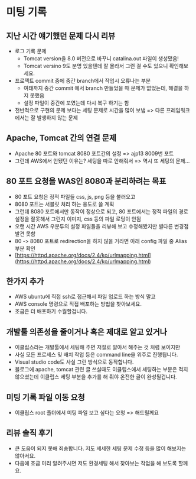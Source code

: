# 미팅 기록

## 지난 시간 얘기했던 문제 다시 리뷰

- 로그 기록 문제
  - Tomcat version을 8.0 버전으로 바꾸니 catalina.out 파일이 생성됐음!
  - Tomcat versino 9도 분명 있을텐데 잘 몰라서 그런 걸 수도 있으니 확인해보세요.
- 프로젝트 commit 중에 중간 branch에서 작업시 오류나는 부분
  - 여태까지 중간 commit 에서 branch 만들었을 때 문제가 없었는데, 해결을 하지 못했음
  - 설정 파일이 중간에 꼬였는데 다시 복구 하기는 함
- 전반적으로 구현의 문제 보다는 세팅 문제로 시간을 많이 보냄 => 다른 프레임워크에서는 잘 발생하지 않는 문제

## Apache, Tomcat 간의 연결 문제

- Apache 80 포트와 tomcat 8080 포트간의 설정 => ajp13 8009번 포트
- 그런데 AWS에서 안됐던 이유는? 세팅을 따로 안해줘서 => 역시 또 세팅의 문제...

## 80 포트 요청을 WAS인 8080과 분리하려는 목표

- 80 포트 요청은 정적 파일들 css, js, png 등을 불러오고
- 8080 포트는 서블릿 처리 하는 용도로 쓸 계획
- 그런데 8080 포트에서만 동작이 정상으로 되고, 80 포트에서는 정적 파일의 경로 설정을 잘못해서 그런지 이미지, css 등의 파일 로딩이 안됨
- 오랜 시간 AWS 우분투의 설정 파일들을 리뷰해 보고 수정해봤지만 별다른 변경점 발견 못함
- 80 -> 8080 포트로 redirection을 하지 않을 거라면 아래 config 파일 중 Alias 부분 확인
- [https://httpd.apache.org/docs/2.4/ko/urlmapping.html](https://httpd.apache.org/docs/2.4/ko/urlmapping.html)

## 한가지 추가

- AWS ubuntu에 직접 ssh로 접근해서 파일 업로드 하는 방식 말고
- AWS console 명령으로 직접 배포하는 방법을 찾아보세요.
- 조금은 더 배포하기 수월할겁니다.

## 개발툴 의존성을 줄이거나 혹은 제대로 알고 있거나

- 이클립스라는 개발툴에서 세팅해 주면 저절로 알아서 해주는 것 처럼 보이지만
- 사실 모든 프로세스 및 배치 작업 등은 command line을 위주로 진행됩니다.
- Visual studio code도 사실 그런 방식으로 동작합니다.
- 블로그에 apache, tomcat 관련 글 쓰실때도 이클립스에서 세팅하는 부분은 적지 않으셨는데 이클립스 세팅 부분을 추가를 해 줘야 온전한 글이 완성될겁니다.

## 미팅 기록 파일 이동 요청

- 이클립스 root 폴더에서 미팅 파일 보고 싶다는 요청 => 해드릴께요

## 리뷰 솔직 후기

- 큰 도움이 되지 못해 죄송합니다. 저도 세세한 세팅 문제 수정 등을 많이 해보지는 않아서요.
- 다음에 조금 미리 알려주시면 저도 환경세팅 해서 찾아보는 작업을 해 보도록 할께요.